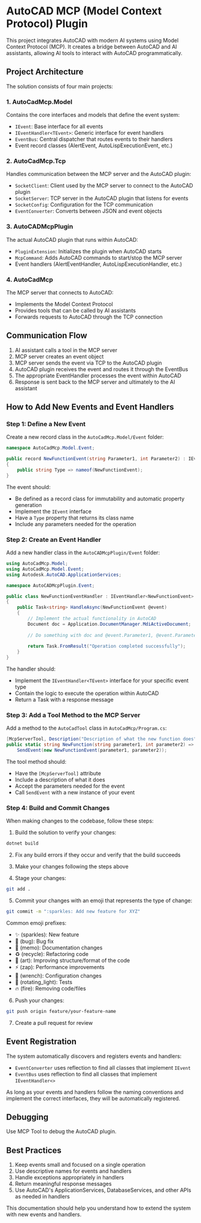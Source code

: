 # AutoCAD MCP (Model Context Protocol) Plugin

This project integrates AutoCAD with modern AI systems using Model Context Protocol (MCP). It creates a bridge between AutoCAD and AI assistants, allowing AI tools to interact with AutoCAD programmatically.

## Project Architecture

The solution consists of four main projects:

### 1. AutoCadMcp.Model
Contains the core interfaces and models that define the event system:
- `IEvent`: Base interface for all events
- `IEventHandler<TEvent>`: Generic interface for event handlers
- `EventBus`: Central dispatcher that routes events to their handlers
- Event record classes (AlertEvent, AutoLispExecutionEvent, etc.)

### 2. AutoCadMcp.Tcp
Handles communication between the MCP server and the AutoCAD plugin:
- `SocketClient`: Client used by the MCP server to connect to the AutoCAD plugin
- `SocketServer`: TCP server in the AutoCAD plugin that listens for events
- `SocketConfig`: Configuration for the TCP communication
- `EventConverter`: Converts between JSON and event objects

### 3. AutoCADMcpPlugin
The actual AutoCAD plugin that runs within AutoCAD:
- `PluginExtension`: Initializes the plugin when AutoCAD starts
- `McpCommand`: Adds AutoCAD commands to start/stop the MCP server
- Event handlers (AlertEventHandler, AutoLispExecutionHandler, etc.)

### 4. AutoCadMcp
The MCP server that connects to AutoCAD:
- Implements the Model Context Protocol
- Provides tools that can be called by AI assistants
- Forwards requests to AutoCAD through the TCP connection

## Communication Flow

1. AI assistant calls a tool in the MCP server
2. MCP server creates an event object
3. MCP server sends the event via TCP to the AutoCAD plugin
4. AutoCAD plugin receives the event and routes it through the EventBus
5. The appropriate EventHandler processes the event within AutoCAD
6. Response is sent back to the MCP server and ultimately to the AI assistant

## How to Add New Events and Event Handlers

### Step 1: Define a New Event

Create a new record class in the `AutoCadMcp.Model/Event` folder:

```csharp
namespace AutoCadMcp.Model.Event;

public record NewFunctionEvent(string Parameter1, int Parameter2) : IEvent
{
    public string Type => nameof(NewFunctionEvent);
}
```

The event should:
- Be defined as a record class for immutability and automatic property generation
- Implement the `IEvent` interface
- Have a `Type` property that returns its class name
- Include any parameters needed for the operation

### Step 2: Create an Event Handler

Add a new handler class in the `AutoCADMcpPlugin/Event` folder:

```csharp
using AutoCadMcp.Model;
using AutoCadMcp.Model.Event;
using Autodesk.AutoCAD.ApplicationServices;

namespace AutoCADMcpPlugin.Event;

public class NewFunctionEventHandler : IEventHandler<NewFunctionEvent>
{
    public Task<string> HandleAsync(NewFunctionEvent @event)
    {
        // Implement the actual functionality in AutoCAD
        Document doc = Application.DocumentManager.MdiActiveDocument;
        
        // Do something with doc and @event.Parameter1, @event.Parameter2
        
        return Task.FromResult("Operation completed successfully");
    }
}
```

The handler should:
- Implement the `IEventHandler<TEvent>` interface for your specific event type
- Contain the logic to execute the operation within AutoCAD
- Return a Task<string> with a response message

### Step 3: Add a Tool Method to the MCP Server

Add a method to the `AutoCadTool` class in `AutoCadMcp/Program.cs`:

```csharp
[McpServerTool, Description("Description of what the new function does")]
public static string NewFunction(string parameter1, int parameter2) => 
    SendEvent(new NewFunctionEvent(parameter1, parameter2));
```

The tool method should:
- Have the `[McpServerTool]` attribute
- Include a description of what it does
- Accept the parameters needed for the event
- Call `SendEvent` with a new instance of your event

### Step 4: Build and Commit Changes

When making changes to the codebase, follow these steps:

1. Build the solution to verify your changes:
```bash
dotnet build
```

2. Fix any build errors if they occur and verify that the build succeeds

3. Make your changes following the steps above

4. Stage your changes:
```bash
git add .
```

5. Commit your changes with an emoji that represents the type of change:
```bash
git commit -m ":sparkles: Add new feature for XYZ"
```

Common emoji prefixes:
- :sparkles: (sparkles): New feature
- :bug: (bug): Bug fix
- :memo: (memo): Documentation changes
- :recycle: (recycle): Refactoring code
- :art: (art): Improving structure/format of the code
- :zap:️ (zap): Performance improvements
- :wrench: (wrench): Configuration changes
- :rotating_light: (rotating_light): Tests
- :fire: (fire): Removing code/files

6. Push your changes:
```bash
git push origin feature/your-feature-name
```

7. Create a pull request for review

## Event Registration

The system automatically discovers and registers events and handlers:

- `EventConverter` uses reflection to find all classes that implement `IEvent`
- `EventBus` uses reflection to find all classes that implement `IEventHandler<>`

As long as your events and handlers follow the naming conventions and implement the correct interfaces, they will be automatically registered.

## Debugging
Use MCP Tool to debug the AutoCAD plugin.

## Best Practices

1. Keep events small and focused on a single operation
2. Use descriptive names for events and handlers
3. Handle exceptions appropriately in handlers
4. Return meaningful response messages
5. Use AutoCAD's ApplicationServices, DatabaseServices, and other APIs as needed in handlers

This documentation should help you understand how to extend the system with new events and handlers.

